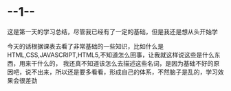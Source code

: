 # --1--
这是第一天的学习总结，尽管我已经有了一定的基础，但是我还是想从头开始学 

今天的话根据课表去看了非常基础的一些知识，比如什么是HTML,CSS,JAVASCRIPT,HTML5,不知道怎么回事，让我就这样说这些是什么东西，用来干什么的，
我还真不知道该怎么去描述这些名词，是因为基础不好的原因吧，说不出来，所以还是要多看看，形成自己的体系，不然脑子是乱的，学习效果会很差劲
